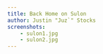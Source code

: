 ```yaml
---
title: Back Home on Sulon
author: Justin "Juz`" Stocks
screenshots:
    - sulon1.jpg
    - sulon2.jpg
---
```

